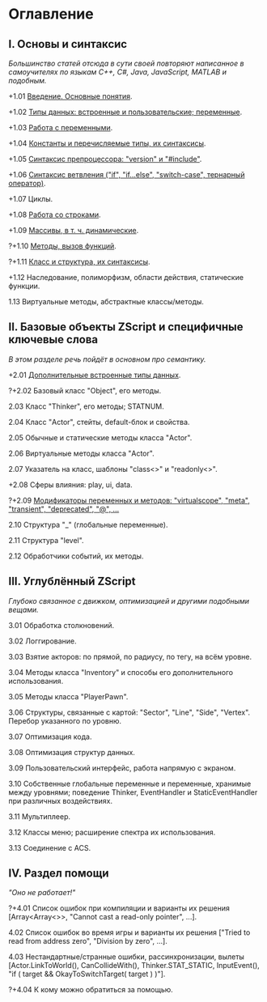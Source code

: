 # Оглавление

## I. Основы и синтаксис

_Большинство статей отсюда в сути своей повторяют написанное в самоучителях по языкам C++, C#, Java, JavaScript, MATLAB и подобным._

+1.01 [Введение. Основные понятия](1.01.%20Введение.%20Основные%20понятия.md).

+1.02 [Типы данных: встроенные и пользовательские; переменные](1.02.%20Типы%20данных.md).

+1.03 [Работа с переменными](1.04.%20Работа%20с%20переменными.md).

+1.04 [Константы и перечисляемые типы, их синтаксисы](1.03.%20Константы%20и%20перечисляемые%20типы.md).

+1.05 [Синтаксис препроцессора: "version" и "#include"](1.05.%20Синтаксис%20препроцессора.md).

+1.06 [Синтаксис ветвления ("if", "if...else", "switch-case", тернарный оператор)](1.06.%20Синтаксис%20ветвления%20(if,%20else,%20switch-case).md).

+1.07 Циклы.

+1.08 [Работа со строками](1.07.%20Работа%20со%20строками.md).

+1.09 [Массивы, в т. ч. динамические](1.08.%20Массивы.md).

?+1.10 [Методы, вызов функций](1.09.%20Методы.md).

?+1.11 [Класс и структура, их синтаксисы](1.10.%20Классы%20и%20структуры.md).

+1.12 Наследование, полиморфизм, области действия, статические функции.

1.13 Виртуальные методы, абстрактные классы/методы.



## II. Базовые объекты ZScript и специфичные ключевые слова

_В этом разделе речь пойдёт в основном про семантику._

+2.01 [Дополнительные встроенные типы данных](2.01.%20Дополнительные%20встроенные%20типы%20данных.md).

?+2.02 Базовый класс "Object", его методы.

2.03 Класс "Thinker", его методы; STATNUM.

2.04 Класс "Actor", стейты, default-блок и свойства.

2.05 Обычные и статические методы класса "Actor".

2.06 Виртуальные методы класса "Actor".

2.07 Указатель на класс, шаблоны "class<>" и "readonly<>".

+2.08 Сферы влияния: play, ui, data.

?+2.09 [Модификаторы переменных и методов: "virtualscope", "meta", "transient", "deprecated", "@", ...](2.08.%20Модификаторы%20переменных%20и%20методов.md)

2.10 Структура "_" (глобальные переменные).

2.11 Структура "level".

2.12 Обработчики событий, их методы.



## III. Углублённый ZScript

_Глубоко связанное с движком, оптимизацией и другими подобными вещами._

3.01 Обработка столкновений.

3.02 Логгирование.

3.03 Взятие акторов: по прямой, по радиусу, по тегу, на всём уровне.

3.04 Методы класса "Inventory" и способы его дополнительного использования.

3.05 Методы класса "PlayerPawn".

3.06 Структуры, связанные с картой: "Sector", "Line", "Side", "Vertex". Перебор указанного по уровню.

3.07 Оптимизация кода.

3.08 Оптимизация структур данных.

3.09 Пользовательский интерфейс, работа напрямую с экраном.

3.10 Собственные глобальные переменные и переменные, хранимые между уровнями; поведение Thinker, EventHandler и StaticEventHandler при различных воздействиях.

3.11 Мультиплеер.

3.12 Классы меню; расширение спектра их использования.

3.13 Соединение с ACS.



## IV. Раздел помощи

_"Оно не работает!"_

?+4.01 Список ошибок при компиляции и варианты их решения [Array<Array<>>, "Cannot cast a read-only pointer", ...].

4.02 Список ошибок во время игры и варианты их решения ["Tried to read from address zero", "Division by zero", ...].

4.03 Нестандартные/странные ошибки, рассинхронизации, вылеты [Actor.LinkToWorld(), CanCollideWith(), Thinker.STAT_STATIC, InputEvent(), "if ( target && OkayToSwitchTarget( target ) )"].

?+4.04 К кому можно обратиться за помощью.

